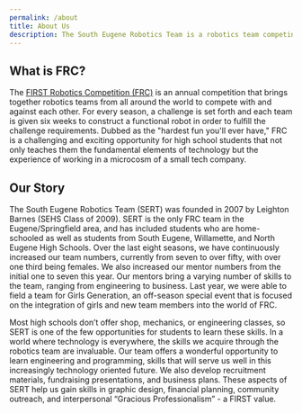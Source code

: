 ```yaml
---
permalink: /about
title: About Us
description: The South Eugene Robotics Team is a robotics team competing in the FIRST Robotics Competition (FRC).
---
```


## What is FRC?

The [FIRST Robotics Competition (FRC)](http://www.firstinspires.org/robotics/frc)
is an annual competition that brings together robotics teams from all around the
world to compete with and against each other. For every season, a
challenge is set forth and each team is given six weeks to construct a functional
robot in order to fulfill the challenge requirements. Dubbed as the "hardest fun
you'll ever have," FRC is a challenging and exciting opportunity for high school
students that not only teaches them the fundamental elements of technology but the
experience of working in a microcosm of a small tech company.


## Our Story

The South Eugene Robotics Team (SERT) was founded in 2007 by Leighton Barnes (SEHS
Class of 2009). SERT is the only FRC team in the Eugene/Springfield area, and has
included students who are home-schooled as well as students from South Eugene,
Willamette, and North Eugene High Schools. Over the last eight seasons, we have
continuously increased our team numbers, currently from seven to over fifty, with over
one third being females. We also increased our mentor numbers from the initial one
to seven this year. Our mentors bring a varying number of skills to the team, ranging
from engineering to business. Last year, we were able to field a team for Girls
Generation, an off-season special event that is focused on the integration of girls
and new team members into the world of FRC.

Most high schools don’t offer shop, mechanics, or engineering classes, so SERT is one
of the few opportunities for students to learn these skills. In a world where
technology is everywhere, the skills we acquire through the robotics team are
invaluable. Our team offers a wonderful opportunity to learn engineering and
programming, skills that will serve us well in this increasingly technology oriented
future. We also develop recruitment materials, fundraising presentations, and business
plans. These aspects of SERT help us gain skills in graphic design, financial planning,
community outreach, and interpersonal “Gracious Professionalism” - a FIRST value.
